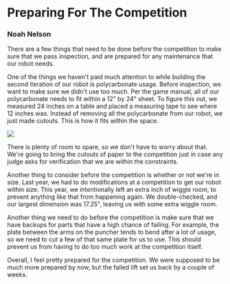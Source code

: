 # Preparing For The Competition
### Noah Nelson

There are a few things that need to be done before the competition to make sure that we pass inspection, and are prepared for any maintenance that our robot needs. 

One of the things we haven't paid much attention to while building the second iteration of our robot is polycarbonate usage. Before inspection, we want to make sure we didn't use too much. Per the game manual, all of our polycarbonate needs to fit within a 12" by 24" sheet. To figure this out, we measured 24 inches on a table and placed a measuring tape to see where 12 inches was. Instead of removing all the polycarbonate from our robot, we just made cutouts. This is how it fits within the space. 

![](images/PolyCarb.jpeg)

There is plenty of room to spare, so we don't have to worry about that. We're going to bring the cutouts of paper to the competition just in case any judge asks for verification that we are within the constraints. 

Another thing to consider before the competition is whether or not we're in size. Last year, we had to do modifications at a competition to get our robot within size. This year, we intentionally left an extra inch of wiggle room, to prevent anything like that from happening again. We double-checked, and our largest dimension was 17.25", leaving us with some extra wiggle room. 

Another thing we need to do before the competition is make sure that we have backups for parts that have a high chance of failing. For example, the plate between the arms on the puncher tends to bend after a lot of usage, so we need to cut a few of that same plate for us to use. This should prevent us from having to do too much work at the competition itself. 

Overall, I feel pretty prepared for the competition. We were supposed to be much more prepared by now, but the failed lift set us back by a couple of weeks. 